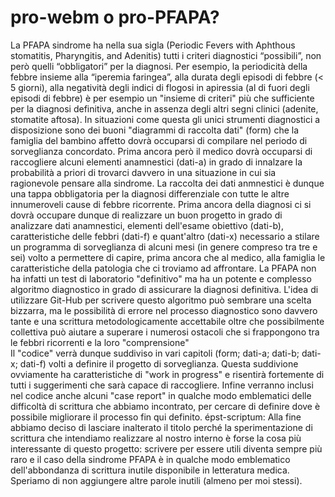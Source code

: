 # pro-webm o pro-PFAPA?
La PFAPA sindrome ha nella sua sigla (Periodic Fevers with Aphthous stomatitis, Pharyngitis, and Adenitis) tutti i criteri diagnostici “possibili”, non però quelli “obbligatori” per la diagnosi.
Per esempio, la periodicità della febbre insieme alla “iperemia faringea”, alla durata degli episodi di febbre (< 5 giorni), alla negatività degli indici di flogosi in apiressia (al di fuori degli episodi di febbre) è per esempio un "insieme di criteri" più che sufficiente per la diagnosi definitiva, anche in assenza degli altri segni clinici (adenite, stomatite aftosa).
In situazioni come questa gli unici strumenti diagnostici a disposizione sono dei buoni "diagrammi di raccolta dati" (form) che la famiglia del bambino affetto dovrà occuparsi di compilare nel periodo di sorveglianza concordato.
Prima ancora però il medico dovrà occuparsi di raccogliere alcuni elementi anamnestici (dati-a) in grado di innalzare la probabilità a priori di trovarci davvero in una situazione in cui sia ragionevole pensare alla sindrome.
La raccolta dei dati anmnestici è dunque una tappa obbligatoria  per la diagnosi differenziale con tutte le altre innumeroveli cause di febbre ricorrente. 
Prima ancora della diagnosi ci si dovrà occupare dunque di realizzare un buon progetto in grado di analizzare dati anamnestici, elementi dell'esame obiettivo (dati-b), caratteristiche delle febbri (dati-f) e quant'altro (dati-x) necessario a stilare un programma di sorveglianza di alcuni mesi (in genere compreso tra tre e sei) volto a permettere di capire, prima ancora che al medico, alla famiglia le caratteristiche della patologia che ci troviamo ad affrontare. 
La PFAPA non ha infatti un test di laboratorio "definitivo" ma ha un potente e complesso algoritmo diagnostico in grado di assicurare la diagnosi definitiva.
L'idea di utilizzare Git-Hub per scrivere questo algoritmo può sembrare una scelta bizzarra, ma le possibilità di errore nel processo diagnostico sono davvero tante e una scrittura metodologicamente accettabile oltre che possibilmente collettiva può aiutare a superare i numerosi ostacoli che si frappongono tra le febbri ricorrenti e la loro "comprensione"  
Il "codice" verrà dunque suddiviso in vari capitoli (form; dati-a; dati-b; dati-x; dati-f) volti a definire il progetto di sorveglianza. Questa suddivione ovviamente ha caratteristiche di "work in progress" e risentirà fortemente di tutti i suggerimenti che sarà capace di raccogliere. Infine verranno inclusi nel codice anche alcuni "case report" in qualche modo emblematici delle difficoltà di scrittura che abbiamo incontrato, per cercare di definire dove è possibile migliorare il processo fin qui definito. 
épst-scriptum: Alla fine abbiamo deciso di lasciare inalterato il titolo perché la sperimentazione di scrittura che intendiamo realizzare al nostro interno è forse la cosa più interessante di questo progetto: scrivere per essere utili diventa sempre più raro e il caso della sindrome PFAPA è in qualche modo emblematico dell'abbondanza di scrittura inutile disponibile in letteratura medica. Speriamo di non aggiungere altre parole inutili (almeno per moi stessi).   
